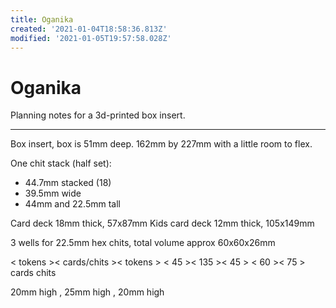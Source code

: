 ```yaml
---
title: Oganika
created: '2021-01-04T18:58:36.813Z'
modified: '2021-01-05T19:57:58.028Z'
---
```


# Oganika

Planning notes for a 3d-printed box insert.

---

Box insert, box is 51mm deep. 162mm by 227mm with a little room to flex.

One chit stack (half set):
- 44.7mm stacked (18)
- 39.5mm wide
- 44mm and 22.5mm tall

Card deck 18mm thick, 57x87mm
Kids card deck 12mm thick, 105x149mm

3 wells for 22.5mm hex chits, total volume approx 60x60x26mm


< tokens >< cards/chits >< tokens >
<   45   ><     135     ><   45   >
          <  60 ><  75  >
           cards   chits

20mm high ,  25mm high ,  20mm high

